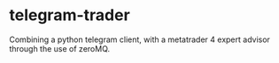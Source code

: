 # telegram-trader
Combining a python telegram client, with a metatrader 4 expert advisor through the use of zeroMQ.
